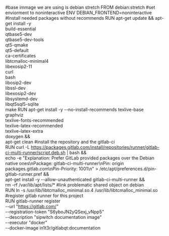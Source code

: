 #base immage we are using is debian stretch
	FROM debian:stretch
#set enviorment to noninteractive
	ENV DEBIAN_FRONTEND=noninteractive
#Install needed packages without recommends	
	RUN apt-get update && apt-get install -y \
	build-essential \
	qtbase5-dev \
	qtbase5-dev-tools \
	qt5-qmake \
	qt5-default \
	ca-certificates \
	libtcmalloc-minimal4 \
	libexosip2-11 \
	curl \
	bash \
	libosip2-dev \
	libssl-dev \
	libexosip2-dev \
	libsystemd-dev \
	libqt5sql5-sqlite \
	make 
	RUN apt-get install -y --no-install-recommends texlive-base \
	graphviz \
	texlive-fonts-recommended \
	texlive-latex-recommended \
	texlive-latex-extra \
	doxygen && \
	apt-get clean
#install the repository and the gitlab-ci   
	RUN curl -L https://packages.gitlab.com/install/repositories/runner/gitlab-ci-multi-runner/script.deb.sh | bash && \
	echo -e "Explanation: Prefer GitLab provided packages over the Debian native ones\nPackage: gitlab-ci-multi-runner\nPin: origin packages.gitlab.com\nPin-Priority: 1001\n" > /etc/apt/preferences.d/pin-gitlab-runner.pref && \
	apt-get install -y --allow-unauthenticated gitlab-ci-multi-runner && \
	rm -rf /var/lib/apt/lists/* 
#link problematic shared object on debian	
	RUN ln -s /usr/lib/libtcmalloc_minimal.so.4 /usr/lib/libtcmalloc_minimal.so
#register gitlab runner for this project	
	RUN gitlab-runner register \
	  --url "https://gitlab.com/" \
 	 --registration-token "S6yboJN2yQSexj_vNpp5" \
 	 --description "sipwitch documentation image" \
 	 --executor "docker" \
 	 --docker-image in1t3r/gitlabqt:documentation 

